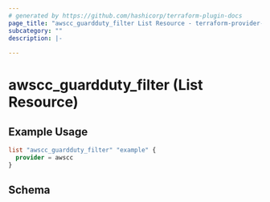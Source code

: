 ```yaml
---
# generated by https://github.com/hashicorp/terraform-plugin-docs
page_title: "awscc_guardduty_filter List Resource - terraform-provider-awscc"
subcategory: ""
description: |-
  
---
```


# awscc_guardduty_filter (List Resource)



## Example Usage

```terraform
list "awscc_guardduty_filter" "example" {
  provider = awscc
}
```

<!-- schema generated by tfplugindocs -->
## Schema
